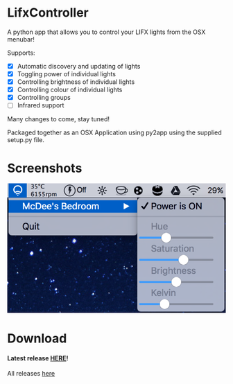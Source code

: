 # LifxController

A python app that allows you to control your LIFX lights from the OSX menubar!

Supports:
  - [x] Automatic discovery and updating of lights
  - [x] Toggling power of individual lights
  - [x] Controlling brightness of individual lights
  - [x] Controlling colour of individual lights
  - [x] Controlling groups
  - [ ] Infrared support
  
Many changes to come, stay tuned!

Packaged together as an OSX Application using py2app using the supplied setup.py file.

# Screenshots

![menuDemo](menuDemo.png)

# Download

#### Latest release [HERE](https://github.com/mitchmcdee/LifxController/releases/download/v0.3-beta/LifxController.app.zip)!
All releases [here](https://github.com/mitchmcdee/LifxController/releases)
